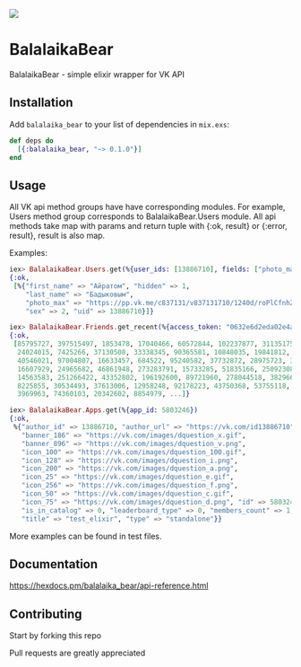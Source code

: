 ![](http://i.imgur.com/Sdc5a5O.png)
# BalalaikaBear

BalalaikaBear - simple elixir wrapper for VK API

## Installation

Add `balalaika_bear` to your list of dependencies in `mix.exs`:

```elixir
def deps do
  [{:balalaika_bear, "~> 0.1.0"}]
end
```
## Usage

All VK api method groups have have corresponding modules. For example, Users method group corresponds to BalalaikaBear.Users module. All api methods take map with params and return tuple with {:ok, result} or {:error, result}, result is also map. 

Examples:

```elixir
iex> BalalaikaBear.Users.get(%{user_ids: [13886710], fields: ["photo_max", "sex"], name_case: "ins"}) 
{:ok,
 [%{"first_name" => "Айратом", "hidden" => 1,
    "last_name" => "Бадыковым",
    "photo_max" => "https://pp.vk.me/c837131/v837131710/1240d/roPlCfnhZf4.jpg",
    "sex" => 2, "uid" => 13886710}]}

iex> BalalaikaBear.Friends.get_recent(%{access_token: "0632e6d2eda02e4a891da1ddcec99ff333804cce64f4a156a1a988f2c5696ee299209f2179e33038c8447"})
{:ok,
 [85795727, 397515497, 1853478, 17040466, 60572844, 102237877, 311351751,
  24024015, 7425266, 37130508, 33338345, 90365581, 10848035, 19841812, 19295783, 
  40546021, 97004807, 16633457, 684522, 95240582, 37732872, 28975723, 31308630,
  16607929, 24965682, 46861948, 273283791, 15733285, 51835166, 250923080,
  14563583, 251266422, 43352802, 196192600, 89721960, 278044518, 38296606,
  8225855, 30534493, 37613006, 12958248, 92178223, 43750368, 53755118, 10507005, 
  3969963, 74360103, 20342602, 8854979, ...]}

iex> BalalaikaBear.Apps.get(%{app_id: 5803246})
{:ok,
 %{"author_id" => 13886710, "author_url" => "https://vk.com/id13886710",
   "banner_186" => "https://vk.com/images/dquestion_x.gif",
   "banner_896" => "https://vk.com/images/dquestion_v.png",
   "icon_100" => "https://vk.com/images/dquestion_100.gif",
   "icon_128" => "https://vk.com/images/dquestion_i.png",
   "icon_200" => "https://vk.com/images/dquestion_a.png",
   "icon_25" => "https://vk.com/images/dquestion_e.gif",
   "icon_256" => "https://vk.com/images/dquestion_f.png",
   "icon_50" => "https://vk.com/images/dquestion_c.gif",
   "icon_75" => "https://vk.com/images/dquestion_d.png", "id" => 5803246,
   "is_in_catalog" => 0, "leaderboard_type" => 0, "members_count" => 1,
   "title" => "test_elixir", "type" => "standalone"}}

```
More examples can be found in test files.

## Documentation

https://hexdocs.pm/balalaika_bear/api-reference.html

## Contributing

Start by forking this repo

Pull requests are greatly appreciated
